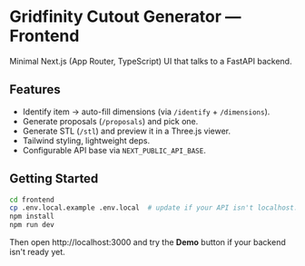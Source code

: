 # Gridfinity Cutout Generator — Frontend

Minimal Next.js (App Router, TypeScript) UI that talks to a FastAPI backend.

## Features
- Identify item → auto-fill dimensions (via `/identify` + `/dimensions`).
- Generate proposals (`/proposals`) and pick one.
- Generate STL (`/stl`) and preview it in a Three.js viewer.
- Tailwind styling, lightweight deps.
- Configurable API base via `NEXT_PUBLIC_API_BASE`.

## Getting Started
```bash
cd frontend
cp .env.local.example .env.local  # update if your API isn't localhost:8000
npm install
npm run dev
```

Then open http://localhost:3000 and try the **Demo** button if your backend isn't ready yet.
